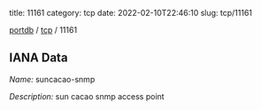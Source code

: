 title: 11161
category: tcp
date: 2022-02-10T22:46:10
slug: tcp/11161

[portdb](/) / [tcp](/category/tcp.html) / 11161


## IANA Data

_Name:_ suncacao-snmp

_Description:_ sun cacao snmp access point


